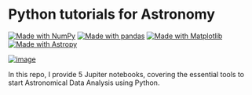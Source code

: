 # Python tutorials for Astronomy 

[![Made with NumPy](https://img.shields.io/badge/Made%20with-NumPy-blue.svg)](https://numpy.org/)
[![Made with pandas](https://img.shields.io/badge/Made%20with-pandas-red.svg)](https://pandas.pydata.org/)
[![Made with Matplotlib](https://img.shields.io/badge/Made%20with-Matplotlib-spa.svg)](https://matplotlib.org/)
[![Made with Astropy](https://img.shields.io/badge/Made%20with-Astropy-purpule.svg)](https://www.astropy.org/)

[![image](https://img.shields.io/badge/License-MIT-yellow.svg)](https://opensource.org/licenses/MIT)

In this repo, I provide 5 Jupiter notebooks, covering the essential tools to start Astronomical Data Analysis using Python.
